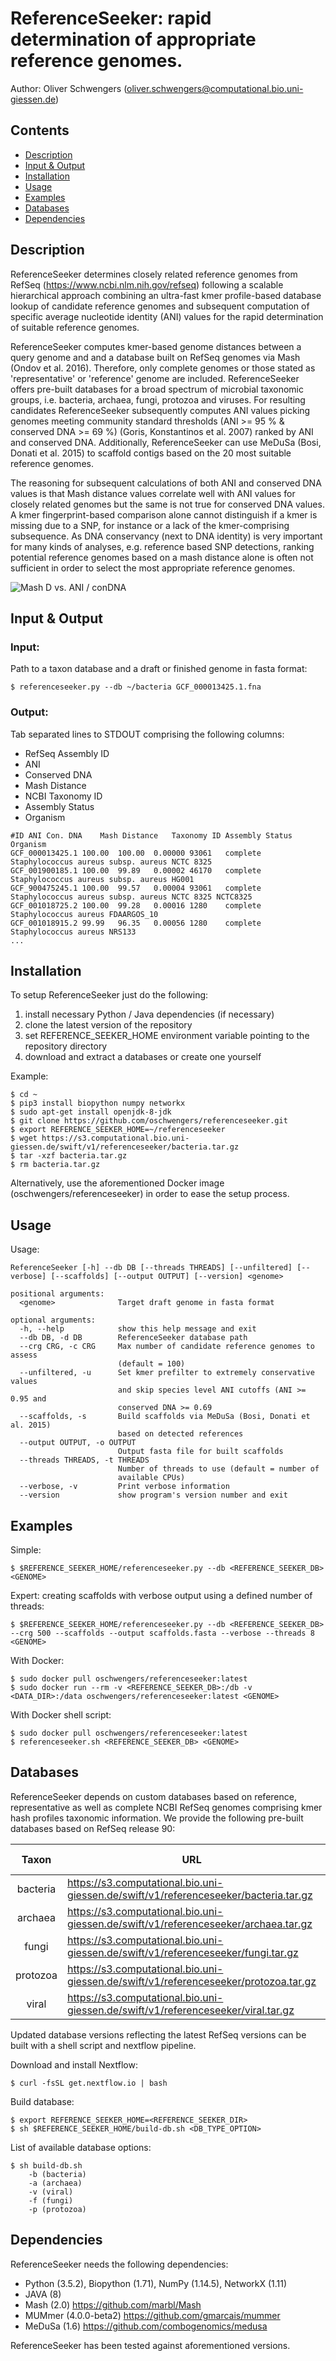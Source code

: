 # ReferenceSeeker: rapid determination of appropriate reference genomes.
Author: Oliver Schwengers (oliver.schwengers@computational.bio.uni-giessen.de)


## Contents
- [Description](#description)
- [Input & Output](#input-output)
- [Installation](#installation)
- [Usage](#usage)
- [Examples](#examples)
- [Databases](#databases)
- [Dependencies](#dependencies)


## Description
ReferenceSeeker determines closely related reference genomes from
RefSeq (<https://www.ncbi.nlm.nih.gov/refseq>) following a scalable hierarchical
approach combining an ultra-fast kmer profile-based database lookup of candidate
reference genomes and subsequent computation of specific average nucleotide
identity (ANI) values for the rapid determination of suitable reference genomes.

ReferenceSeeker computes kmer-based genome distances between a query genome and
and a database built on RefSeq genomes via Mash (Ondov et al. 2016). Therefore,
only complete genomes or those stated as 'representative' or 'reference' genome
are included. ReferenceSeeker offers pre-built databases for a broad spectrum of
microbial taxonomic groups, i.e. bacteria, archaea, fungi, protozoa and viruses.
For resulting candidates ReferenceSeeker subsequently computes ANI values picking
genomes meeting community standard thresholds (ANI >= 95 % & conserved DNA >= 69 %)
(Goris, Konstantinos et al. 2007) ranked by ANI and conserved DNA.
Additionally, ReferenceSeeker can use MeDuSa (Bosi, Donati et al. 2015)
to scaffold contigs based on the 20 most suitable reference genomes.

The reasoning for subsequent calculations of both ANI and conserved DNA values 
is that Mash distance values correlate well with ANI values for closely 
related genomes but the same is not true for conserved DNA values. A kmer 
fingerprint-based comparison alone cannot distinguish if a kmer is missing 
due to a SNP, for instance or a lack of the kmer-comprising subsequence.
As DNA conservancy (next to DNA identity) is very important for many kinds of 
analyses, e.g. reference based SNP detections, ranking potential reference 
genomes based on a mash distance alone is often not sufficient in order to select 
the most appropriate reference genomes.

![Mash D vs. ANI / conDNA](mash-ani-cdna.mini.png?raw=true)


## Input & Output
### Input:
Path to a taxon database and a draft or finished genome in fasta format:
```
$ referenceseeker.py --db ~/bacteria GCF_000013425.1.fna
```

### Output:
Tab separated lines to STDOUT comprising the following columns:
- RefSeq Assembly ID
- ANI
- Conserved DNA
- Mash Distance
- NCBI Taxonomy ID
- Assembly Status
- Organism

```
#ID	ANI	Con. DNA	Mash Distance	Taxonomy ID	Assembly Status	Organism
GCF_000013425.1	100.00	100.00	0.00000	93061	complete	Staphylococcus aureus subsp. aureus NCTC 8325
GCF_001900185.1	100.00	99.89	0.00002	46170	complete	Staphylococcus aureus subsp. aureus HG001
GCF_900475245.1	100.00	99.57	0.00004	93061	complete	Staphylococcus aureus subsp. aureus NCTC 8325 NCTC8325
GCF_001018725.2	100.00	99.28	0.00016	1280	complete	Staphylococcus aureus FDAARGOS_10
GCF_001018915.2	99.99	96.35	0.00056	1280	complete	Staphylococcus aureus NRS133
...
```

## Installation
To setup ReferenceSeeker just do the following:
1. install necessary Python / Java dependencies (if necessary)
2. clone the latest version of the repository
3. set REFERENCE_SEEKER_HOME environment variable pointing to the repository directory
4. download and extract a databases or create one yourself

Example:
```
$ cd ~
$ pip3 install biopython numpy networkx
$ sudo apt-get install openjdk-8-jdk
$ git clone https://github.com/oschwengers/referenceseeker.git
$ export REFERENCE_SEEKER_HOME=~/referenceseeker
$ wget https://s3.computational.bio.uni-giessen.de/swift/v1/referenceseeker/bacteria.tar.gz
$ tar -xzf bacteria.tar.gz
$ rm bacteria.tar.gz
```

Alternatively, use the aforementioned Docker image (oschwengers/referenceseeker)
in order to ease the setup process.


## Usage
Usage:
```
ReferenceSeeker [-h] --db DB [--threads THREADS] [--unfiltered] [--verbose] [--scaffolds] [--output OUTPUT] [--version] <genome>

positional arguments:
  <genome>              Target draft genome in fasta format

optional arguments:
  -h, --help            show this help message and exit
  --db DB, -d DB        ReferenceSeeker database path
  --crg CRG, -c CRG     Max number of candidate reference genomes to assess
                        (default = 100)
  --unfiltered, -u      Set kmer prefilter to extremely conservative values
                        and skip species level ANI cutoffs (ANI >= 0.95 and
                        conserved DNA >= 0.69
  --scaffolds, -s       Build scaffolds via MeDuSa (Bosi, Donati et al. 2015)
                        based on detected references
  --output OUTPUT, -o OUTPUT
                        Output fasta file for built scaffolds
  --threads THREADS, -t THREADS
                        Number of threads to use (default = number of
                        available CPUs)
  --verbose, -v         Print verbose information
  --version             show program's version number and exit
```

## Examples
Simple:
```
$ $REFERENCE_SEEKER_HOME/referenceseeker.py --db <REFERENCE_SEEKER_DB> <GENOME>
```

Expert: creating scaffolds with verbose output using a defined number of threads:
```
$ $REFERENCE_SEEKER_HOME/referenceseeker.py --db <REFERENCE_SEEKER_DB> --crg 500 --scaffolds --output scaffolds.fasta --verbose --threads 8 <GENOME>
```

With Docker:
```
$ sudo docker pull oschwengers/referenceseeker:latest
$ sudo docker run --rm -v <REFERENCE_SEEKER_DB>:/db -v <DATA_DIR>:/data oschwengers/referenceseeker:latest <GENOME>
```

With Docker shell script:
```
$ sudo docker pull oschwengers/referenceseeker:latest
$ referenceseeker.sh <REFERENCE_SEEKER_DB> <GENOME>
```


## Databases
ReferenceSeeker depends on custom databases based on reference, representative as
well as complete NCBI RefSeq genomes comprising kmer hash profiles taxonomic information.
We provide the following pre-built databases based on RefSeq release 90:

| Taxon | URL | # Genomes | Size Zipped | Size Unzipped |
| :---: | --- | ---: | :---: | :---: |
| bacteria | <https://s3.computational.bio.uni-giessen.de/swift/v1/referenceseeker/bacteria.tar.gz> | 14,983 | 18 Gb | 58 Gb |
| archaea | <https://s3.computational.bio.uni-giessen.de/swift/v1/referenceseeker/archaea.tar.gz> | 386 | 335 Mb | 1.1 Gb |
| fungi | <https://s3.computational.bio.uni-giessen.de/swift/v1/referenceseeker/fungi.tar.gz> | 277 | 2.5 Gb | 7.7 Gb |
| protozoa | <https://s3.computational.bio.uni-giessen.de/swift/v1/referenceseeker/protozoa.tar.gz> | 77 | 953 Mb | 3.2 Gb |
| viral | <https://s3.computational.bio.uni-giessen.de/swift/v1/referenceseeker/viral.tar.gz> | 7,855 | 525 Mb | 719 Mb |

Updated database versions reflecting the latest RefSeq versions can be built
with a shell script and nextflow pipeline.

Download and install Nextflow:
```
$ curl -fsSL get.nextflow.io | bash
```

Build database:
```
$ export REFERENCE_SEEKER_HOME=<REFERENCE_SEEKER_DIR>
$ sh $REFERENCE_SEEKER_HOME/build-db.sh <DB_TYPE_OPTION>
```

List of available database options:
```
$ sh build-db.sh
	-b (bacteria)
	-a (archaea)
	-v (viral)
	-f (fungi)
	-p (protozoa)
```

## Dependencies
ReferenceSeeker needs the following dependencies:
- Python (3.5.2), Biopython (1.71), NumPy (1.14.5), NetworkX (1.11)
- JAVA (8)
- Mash (2.0) <https://github.com/marbl/Mash>
- MUMmer (4.0.0-beta2) <https://github.com/gmarcais/mummer>
- MeDuSa (1.6) <https://github.com/combogenomics/medusa>

ReferenceSeeker has been tested against aforementioned versions.
